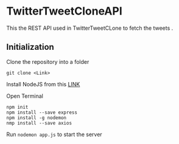 # TwitterTweetCloneAPI
This the REST API used in TwitterTweetCLone to fetch the tweets .

## Initialization

Clone the repository into a folder

    git clone <Link>

Install NodeJS from this [LINK](https://nodejs.org/en/)

Open Terminal

    npm init
    npm install --save express
    npm install -g nodemon
    nmp install --save axios

Run `nodemon app.js` to start the server

